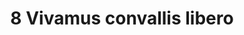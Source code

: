 ---
title: 8 Vivamus convallis libero
image: 08.jpg
thumbnail: 08.jpg
caption: 8 Sed velit lacus, laoreet at venenatis convallis in lorem tincidunt.
---